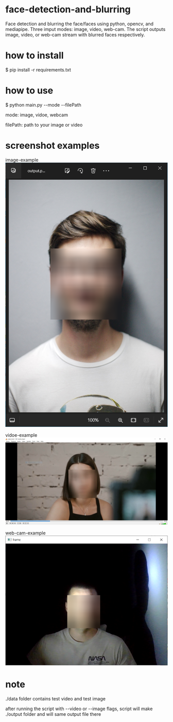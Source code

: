 # face-detection-and-blurring

Face detection and blurring the face/faces using python, opencv, and mediapipe. Three imput modes: image, video, web-cam. The script outputs image, video, or web-cam stream with blurred faces respectively.


# how to install

$ pip install -r requirements.txt


# how to use

$ python main.py --mode --filePath

mode: image, vidoe, webcam

filePath: path to your image or video


# screenshot examples

image-example
![alt text](image-2.png)

vidoe-example
![alt text](image-1.png)

web-cam-example
![alt text](image.png)

# note

./data folder contains test video and test image

after running the script with --video or --image flags, script will make ./output folder
and will same output file there